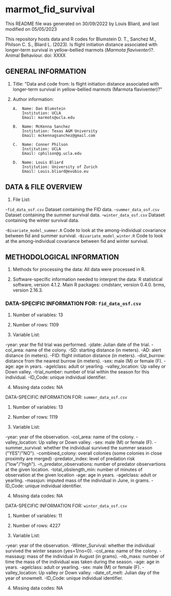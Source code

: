 # marmot_fid_survival

This README file was generated on 30/09/2022 by Louis Bliard, and last modified on 05/05/2023

This repository hosts data and R codes for Blumstein D. T., Sanchez M., Philson C. S., Bliard L. (2023). Is flight initiation distance associated with longer-term survival in yellow-bellied marmots (*Marmota flaviventer*)?. Animal Behaviour. doi: XXXX

## GENERAL INFORMATION

1. Title: "Data and code from: Is flight initiation distance associated with longer-term survival in yellow-bellied marmots (Marmota flaviventer)?"

2. Author information:
       
       A.  Name: Dan Blumstein
		   Institution: UCLA
		   Email: marmots@ucla.edu

       B.  Name: McKenna Sanchez
		   Institution: Texas A&M University
		   Email: mckennagsanchez@gmail.com

       C.  Name: Conner Philson
		   Institution: UCLA
		   Email: cphilson@g.ucla.edu

       D.  Name: Louis Bliard
		   Institution: University of Zurich
		   Email: Louis.bliard@evobio.eu


## DATA & FILE OVERVIEW

1. File List: 

-`fid_data_osf.csv` Dataset containing the FID data.
-`summer_data_osf.csv` Dataset containing the summer survival data.
-`winter_data_osf.csv` Dataset containing the winter survival data.


-`Bivariate_model_summer.R` Code to look at the among-individual covariance between fid and summer survival.
-`Bivariate_model_winter.R` Code to look at the among-individual covariance between fid and winter survival.


## METHODOLOGICAL INFORMATION


1. Methods for processing the data: All data were processed in R.

2. Software-specific information needed to interpret the data:
R statistical software, version 4.1.2. 
Main R packages: cmdstanr, version 0.4.0. brms, version 2.16.3.


### DATA-SPECIFIC INFORMATION FOR: `fid_data_osf.csv`

1. Number of variables: 13

2. Number of rows: 1109

3. Variable List: 

-year: year the fid trial was performed.
-jdate: Julian date of the trial.
-col_area: name of the colony.
-SD: starting distance (in meters).
-AD: alert distance (in meters).
-FID: flight initiation distance (in meters).
-dist_burrow: distance from the nearest burrow  (in meters).
-sex: male (M) or female (F).
-age: age in years.
-agelclass: adult or yearling.
-valley_location: Up valley or Down valley.
-trial_number: number of trial within the season for this individual.
-ID_Code: unique individual identifier.

4. Missing data codes: NA



DATA-SPECIFIC INFORMATION FOR: `summer_data_osf.csv`

1. Number of variables: 13

2. Number of rows: 1119

3. Variable List: 

-year: year of the observation.
-col_area: name of the colony.
-valley_location: Up valley or Down valley.
-sex: male (M) or female (F).
-summer_survival: whether the individual survived the summer season ("YES"/"NO").
-combined_colony: overall colonies (some colonies in close proximity are merged)
-predator_index: level of predation risk ("low"/"high").
-n_predator_observations: number of predator observartions at the given location.
-total_obslength_min: number of minutes of observation at the given location
-age: age in years.
-agelclass: adult or yearling.
-massjun: imputed mass of the individual in June, in grams.
-ID_Code: unique individual identifier.

4. Missing data codes: NA



DATA-SPECIFIC INFORMATION FOR: `winter_data_osf.csv`

1. Number of variables: 11

2. Number of rows: 4227

3. Variable List: 

-year: year of the observation.
-Winter_Survival: whether the individual survived the winter season (yes=1/no=0).
-col_area: name of the colony.
-massaug: mass of the individual in August (in grams).
-nb_mass: number of time the mass of the individual was taken during the season.
-age: age in years.
-agelclass: adult or yearling.
-sex: male (M) or female (F).
-valley_location: Up valley or Down valley.
-date_of_melt: Julian day of the year of snowmelt.
-ID_Code: unique individual identifier.

4. Missing data codes: NA



